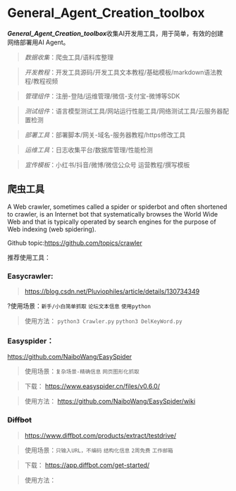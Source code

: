# General_Agent_Creation_toolbox
  ***General_Agent_Creation_toolbox***收集AI开发用工具，用于简单，有效的创建网络部署用AI Agent。

   >*数据收集*：爬虫工具/语料库整理
  
  
   >*开发教程*：开发工具源码/开发工具文本教程/基础模板/markdown语法教程/教程视频
  
  
   >*管理组件*：注册-登陆/运维管理/微信-支付宝-微博等SDK

 
   >*测试组件*：语言模型测试工具/网站运行性能工具/网络测试工具/云服务器配置检测
  

   >*部署工具*：部署脚本/网关-域名-服务器教程/https修改工具
  
  
   >*运维工具*：日志收集平台/数据库管理/性能检测
  
  
   >*宣传模板*：小红书/抖音/微博/微信公众号 运营教程/撰写模板
  
  
## 爬虫工具
A Web crawler, sometimes called a spider or spiderbot and often shortened to crawler, is an Internet bot that systematically browses the World Wide Web and that is typically operated by search engines for the purpose of Web indexing (web spidering).

Github topic:https://github.com/topics/crawler

推荐使用工具：

### Easycrawler:
>https://blog.csdn.net/Pluviophiles/article/details/130734349

?使用场景：```新手/小白简单抓取``` ```论坛文本信息``` ```使用python```

>使用方法：
```python3 Crawler.py```
```python3 DelKeyWord.py```


### Easyspider：
https://github.com/NaiboWang/EasySpider

>使用场景：```复杂场景-精确信息``` ```网页图形化抓取```

>下载：
https://www.easyspider.cn/files/v0.6.0/

>使用方法：
https://github.com/NaiboWang/EasySpider/wiki

### ~~Diffbot~~ 
>https://www.diffbot.com/products/extract/testdrive/

>使用场景：```只输入URL，不编码``` ```结构化信息``` ```2周免费``` ```工作邮箱```

>下载：
https://app.diffbot.com/get-started/

>使用方法：






